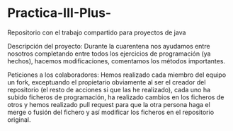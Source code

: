 # Practica-III-Plus-
Repositorio con el trabajo compartido para proyectos de java

Descripción del proyecto:
Durante la cuarentena nos ayudamos entre nosotros completando entre todos los ejercicios de programación (ya hechos), hacemos modificaciones, comentamos los métodos importantes. 

Peticiones a los colaboradores:
Hemos realizado cada miembro del equipo un fork, exceptuando el propietario obviamente al ser el creador del repositorio (el resto de acciones si que las he realizado), cada uno ha subido ficheros de programación, ha realizado cambios en los ficheros de otros y hemos realizado pull request para que la otra persona haga el merge o fusión del fichero y así modificar los ficheros en el repositorio original.
